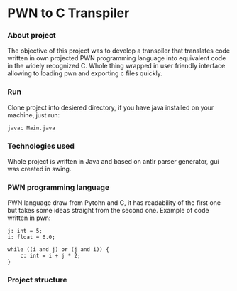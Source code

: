 # PWN to C Transpiler
### About project
The objective of this project was to develop a transpiler that translates code written in own projected PWN programming language into equivalent code in the widely recognized C. Whole thing wrapped in user friendly interface allowing to loading pwn and exporting c files quickly.  
### Run
Clone project into desiered directory, if you have java installed on your machine, just run:  
```
javac Main.java
```
### Technologies used
Whole project is written in Java and based on antlr parser generator, gui was created in swing.  
### PWN programming language
PWN language draw from Pytohn and C, it has readability of the first one but takes some ideas straight from the second one.
Example of code written in pwn:  
```
j: int = 5;
i: float = 6.0;

while ((i and j) or (j and i)) {
    c: int = i + j * 2;
}
```
### Project structure
